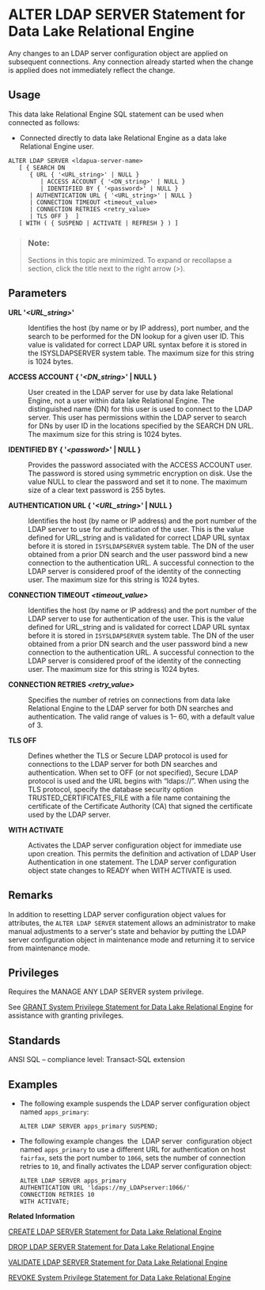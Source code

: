 <!-- loioa425eb5084f21015be10c7391eef4df1 -->

# ALTER LDAP SERVER Statement for Data Lake Relational Engine

Any changes to an LDAP server configuration object are applied on subsequent connections. Any connection already started when the change is applied does not immediately reflect the change.



<a name="loioa425eb5084f21015be10c7391eef4df1__section_ovp_dvr_znb"/>

## Usage

This data lake Relational Engine SQL statement can be used when connected as follows:

-   Connected directly to data lake Relational Engine as a data lake Relational Engine user.



```
ALTER LDAP SERVER <ldapua-server-name> 
   [ { SEARCH DN
      { URL { '<URL_string>' | NULL } 
         | ACCESS ACCOUNT { '<DN_string>' | NULL } 
         | IDENTIFIED BY { '<password>' | NULL }
      | AUTHENTICATION URL { '<URL_string>' | NULL } 
      | CONNECTION TIMEOUT <timeout_value> 
      | CONNECTION RETRIES <retry_value> 
      | TLS OFF }  ]
   [ WITH ( { SUSPEND | ACTIVATE | REFRESH } ) ]
```



> ### Note:  
> Sections in this topic are minimized. To expand or recollapse a section, click the title next to the right arrow \(*\>*\).



<a name="loioa425eb5084f21015be10c7391eef4df1__IQ_Parameters"/>

## Parameters


<dl>
<dt><b>

URL '*<URL\_string\>*'

</b></dt>
<dd>

Identifies the host \(by name or by IP address\), port number, and the search to be performed for the DN lookup for a given user ID. This value is validated for correct LDAP URL syntax before it is stored in the ISYSLDAPSERVER system table. The maximum size for this string is 1024 bytes.



</dd><dt><b>

ACCESS ACCOUNT \{ '*<DN\_string\>*' | NULL \}

</b></dt>
<dd>

User created in the LDAP server for use by data lake Relational Engine, not a user within data lake Relational Engine. The distinguished name \(DN\) for this user is used to connect to the LDAP server. This user has permissions within the LDAP server to search for DNs by user ID in the locations specified by the SEARCH DN URL. The maximum size for this string is 1024 bytes.



</dd>
</dl>


<dl>
<dt><b>

IDENTIFIED BY \{ '*<password\>*' | NULL \}

</b></dt>
<dd>

Provides the password associated with the ACCESS ACCOUNT user. The password is stored using symmetric encryption on disk. Use the value NULL to clear the password and set it to none. The maximum size of a clear text password is 255 bytes.



</dd><dt><b>

AUTHENTICATION URL \{ '*<URL\_string\>*' | NULL \}

</b></dt>
<dd>

Identifies the host \(by name or IP address\) and the port number of the LDAP server to use for authentication of the user. This is the value defined for URL\_string and is validated for correct LDAP URL syntax before it is stored in `ISYSLDAPSERVER` system table. The DN of the user obtained from a prior DN search and the user password bind a new connection to the authentication URL. A successful connection to the LDAP server is considered proof of the identity of the connecting user. The maximum size for this string is 1024 bytes.



</dd><dt><b>

CONNECTION TIMEOUT *<timeout\_value\>*

</b></dt>
<dd>

Identifies the host \(by name or IP address\) and the port number of the LDAP server to use for authentication of the user. This is the value defined for URL\_string and is validated for correct LDAP URL syntax before it is stored in `ISYSLDAPSERVER` system table. The DN of the user obtained from a prior DN search and the user password bind a new connection to the authentication URL. A successful connection to the LDAP server is considered proof of the identity of the connecting user. The maximum size for this string is 1024 bytes.



</dd><dt><b>

CONNECTION RETRIES *<retry\_value\>*

</b></dt>
<dd>

Specifies the number of retries on connections from data lake Relational Engine to the LDAP server for both DN searches and authentication. The valid range of values is 1– 60, with a default value of 3.



</dd><dt><b>

TLS OFF

</b></dt>
<dd>

Defines whether the TLS or Secure LDAP protocol is used for connections to the LDAP server for both DN searches and authentication. When set to OFF \(or not specified\), Secure LDAP protocol is used and the URL begins with “ldaps://”. When using the TLS protocol, specify the database security option TRUSTED\_CERTIFICATES\_FILE with a file name containing the certificate of the Certificate Authority \(CA\) that signed the certificate used by the LDAP server.



</dd><dt><b>

WITH ACTIVATE

</b></dt>
<dd>

Activates the LDAP server configuration object for immediate use upon creation. This permits the definition and activation of LDAP User Authentication in one statement. The LDAP server configuration object state changes to READY when WITH ACTIVATE is used.



</dd>
</dl>



<a name="loioa425eb5084f21015be10c7391eef4df1__IQ_Usage"/>

## Remarks

In addition to resetting LDAP server configuration object values for attributes, the `ALTER LDAP SERVER` statement allows an administrator to make manual adjustments to a server's state and behavior by putting the LDAP server configuration object in maintenance mode and returning it to service from maintenance mode.



<a name="loioa425eb5084f21015be10c7391eef4df1__IQ_Permissions"/>

## Privileges

Requires the MANAGE ANY LDAP SERVER system privilege.

See [GRANT System Privilege Statement for Data Lake Relational Engine](grant-system-privilege-statement-for-data-lake-relational-engine-a3dfcb0.md) for assistance with granting privileges.



<a name="loioa425eb5084f21015be10c7391eef4df1__IQ_Standards"/>

## Standards

ANSI SQL – compliance level: Transact-SQL extension



<a name="loioa425eb5084f21015be10c7391eef4df1__IQ_Examples"/>

## Examples

-   The following example suspends the LDAP server configuration object named `apps_primary`:

    ```
    ALTER LDAP SERVER apps_primary SUSPEND;
    ```

-   The following example changes  the  LDAP server  configuration object named `apps_primary` to use a different URL for authentication on host `fairfax`, sets the port number to `1066`, sets the number of connection retries to `10`, and finally activates the LDAP server configuration object:

    ```
    ALTER LDAP SERVER apps_primary
    AUTHENTICATION URL 'ldaps://my_LDAPserver:1066/'
    CONNECTION RETRIES 10
    WITH ACTIVATE;
    ```


**Related Information**  


[CREATE LDAP SERVER Statement for Data Lake Relational Engine](create-ldap-server-statement-for-data-lake-relational-engine-a424e90.md "Creates a new LDAP server configuration object for LDAP user authentication. Parameters defined during the creation of an LDAP server configuration object are stored in the ISYSLDAPSERVER (system view SYSLDAPSERVER) system table.")

[DROP LDAP SERVER Statement for Data Lake Relational Engine](drop-ldap-server-statement-for-data-lake-relational-engine-a426759.md "Removes the named LDAP server configuration object from the SYSLDAPSERVER system view after verifying that the LDAP server configuration object is not in a READY or ACTIVE state.")

[VALIDATE LDAP SERVER Statement for Data Lake Relational Engine](validate-ldap-server-statement-for-data-lake-relational-engine-a426f91.md "Validates changes to the settings of existing LDAP server configuration objects before applying them.")

[REVOKE System Privilege Statement for Data Lake Relational Engine](revoke-system-privilege-statement-for-data-lake-relational-engine-a3eadda.md "Removes specific system privileges from specific users and the right to administer the privilege.")

